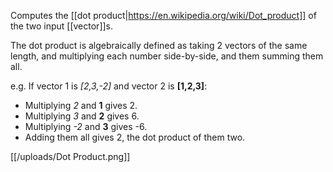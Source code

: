 Computes the [[dot product|https://en.wikipedia.org/wiki/Dot_product]] of the two input [[vector]]s.

The dot product is algebraically defined as taking 2 vectors of the same length, and multiplying each number side-by-side, and them summing them all. 

e.g. If vector 1 is *[2,3,-2]* and vector 2 is **[1,2,3]**:
  - Multiplying *2* and **1** gives 2.
  - Multiplying *3* and **2** gives 6.
  - Multiplying *-2* and **3** gives -6.
  - Adding them all gives 2, the dot product of them two.
  
[[/uploads/Dot Product.png]]